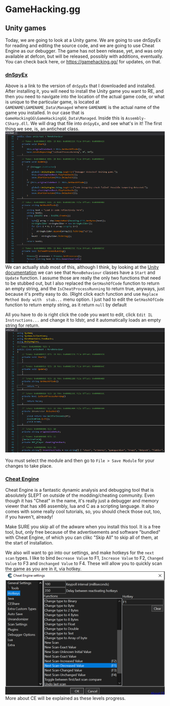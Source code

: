 # GameHacking.gg

## Unity games
Today, we are going to look at a Unity game. We are going to use dnSpyEx for reading and editing the source code, and we are 
going to use Cheat Engine as our debugger. The game has not been release, yet, and was only available at defcon, but will 
be released, possibly with additions, eventually. You can check back here, or https://gamehacking.gg/ for updates, on that.

### [dnSpyEx](https://github.com/dnSpyEx/dnSpy/releases)
Above is a link to the version of `dnSpyEx` that I downloaded and installed. After installing it, you will need to install 
the Unity game you want to RE, and then you need to navigate into the location of the actual game code, or what is unique 
to the particular game, is located at `GAMENAME\GAMENAME_Data\Managed` where `GAMENAME` is the actual name of the game you
installed. In our case that is `GameHackingGG\GameHackingGG_Data\Managed`.  Inside this is `Assembly-CSharp.dll`. We will 
drag that file into `dnSpyEx`, and see what's in it! The first thing we see, is, an anticheat class.
<br/>
<img alt="Level 4 DNSpy" src="img/L0 dnSpy anticheat.png" title="DNSpy IL COde" />
<br/>
We can actually stub most of this, although I think, by looking at the [Unity documentation](https://docs.unity3d.com/ScriptReference/MonoBehaviour.html)
we can see that `MonoBehaviour` classes have a `Start` and `Update` function. I assume those are really the only two functions
that need to be stubbed out, but I also replaced the `GetHashOfCode` function to return an empty string, and the `IsCheatProcessRunning`
to return true, anyways, just because it's pretty easy to do. (Right click each function and use `Replace Method Body with 
stub...` menu option. I just had to edit the `GetHashOfCode` function to return empty string, as it return `null` by default

All you have to do is right click the code you want to edit, click `Edit IL Instructions...` and change it to ldstr, and 
it automatically loads an empty string for return.
<br/>
<img alt="Level 4 DNSpy" src="img/L0 dnSpy anticheat stubbed.png" title="DNSpy IL COde" />
<br/>

You must select the module and then go to `File > Save Module` for your changes to take place.

### [Cheat Engine](https://www.cheatengine.org/)
Cheat Engine is a fantastic dynamic analysis and debugging tool that is absolutely SLEPT on outside of the modding/cheating 
community. Even though it has "Cheat" in the name, it's really just a debugger and memory viewer that has x86 assembly,
lua and C as a scripting language. It also comes with some really cool tutorials, so, you should check those out, too, if
you haven't, already! 

Make SURE you skip all of the adware when you install this tool. It is a free tool, but, only free because of the advertisements
and software "bundled" with Cheat Engine, of which you can clikc "Skip All" to skip all of them, at the start of installation.

We also will want to go into our settings, and make hotkeys for the `next scan` types. I like to bind `Decrease Value` to
F1, `Increase Value` to F2, `Changed Value` to F3 and `Unchanged Value` to F4. These will allow you to quickly scan the game
as you are in it, via hotkey.
<br/>
<img alt="CE Settings" src="img/L0 CE Settings.png" title="CE Settings" />
<br/>
More about CE will be explained as these levels progress.
